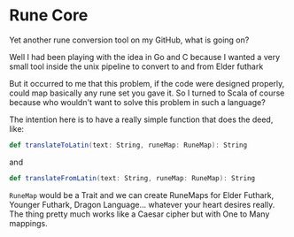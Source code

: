 # Rune Core

Yet another rune conversion tool on my GitHub, what is going on?

Well I had been playing with the idea in Go and C because I wanted a very small tool inside the unix pipeline to convert to and 
from Elder futhark

But it occurred to me that this problem, if the code were designed properly, could map basically any rune set you gave it. So I turned to Scala of course
because who wouldn't want to solve this problem in such a language?

The intention here is to have a really simple function that does the deed, like:

```scala
def translateToLatin(text: String, runeMap: RuneMap): String 
```

and 

```scala
def translateFromLatin(text: String, runeMap: RuneMap): String 
```

`RuneMap` would be a Trait and we can create RuneMaps for Elder Futhark, Younger Futhark, Dragon Language... whatever your heart desires really. The thing pretty much works like a Caesar cipher but with One to Many mappings.